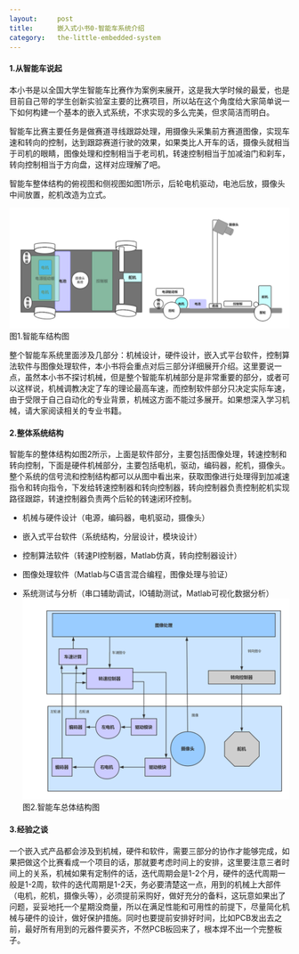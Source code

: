 ```yaml
---
layout:     post
title:      嵌入式小书0-智能车系统介绍
category:   the-little-embedded-system
---
```


#### 1.从智能车说起

本小书是以全国大学生智能车比赛作为案例来展开，这是我大学时候的最爱，也是目前自己带的学生创新实验室主要的比赛项目，所以站在这个角度给大家简单说一下如何构建一个基本的嵌入式系统，不求实现的多么完美，但求简洁而明白。

智能车比赛主要任务是做赛道寻线跟踪处理，用摄像头采集前方赛道图像，实现车速和转向的控制，达到跟踪赛道行驶的效果，如果类比人开车的话，摄像头就相当于司机的眼睛，图像处理和控制相当于老司机，转速控制相当于加减油门和刹车，转向控制相当于方向盘，这样对应理解了吧。

智能车整体结构的俯视图和侧视图如图1所示，后轮电机驱动，电池后放，摄像头中间放置，舵机改造为立式。

![](/images/the-little-embedded-system/EmbeddedSystem_S0_P0.png)图1.智能车结构图

整个智能车系统里面涉及几部分：机械设计，硬件设计，嵌入式平台软件，控制算法软件与图像处理软件，本小书将会重点对后三部分详细展开介绍。这里要说一点，虽然本小书不探讨机械，但是整个智能车机械部分是非常重要的部分，或者可以这样说，机械调教决定了车的理论最高车速，而控制软件部分只决定实际车速，由于受限于自己自动化的专业背景，机械这方面不能过多展开。如果想深入学习机械，请大家阅读相关的专业书籍。

#### 2.整体系统结构

智能车的整体结构如图2所示，上面是软件部分，主要包括图像处理，转速控制和转向控制，下面是硬件机械部分，主要包括电机，驱动，编码器，舵机，摄像头。整个系统的信号流和控制结构都可以从图中看出来，获取图像进行处理得到加减速指令和转向指令，下发给转速控制器和转向控制器，转向控制器负责控制舵机实现路径跟踪，转速控制器负责两个后轮的转速闭环控制。

* 机械与硬件设计（电源，编码器，电机驱动，摄像头）

* 嵌入式平台软件（系统结构，分层设计，模块设计）

* 控制算法软件（转速PI控制器，Matlab仿真，转向控制器设计）

* 图像处理软件（Matlab与C语言混合编程，图像处理与验证）

* 系统测试与分析（串口辅助调试，IO辅助测试，Matlab可视化数据分析） ![](/images/the-little-embedded-system/EmbeddedSystem_S0_P1.png)图2.智能车总体结构图

#### 3.经验之谈

一个嵌入式产品都会涉及到机械，硬件和软件，需要三部分的协作才能够完成，如果把做这个比赛看成一个项目的话，那就要考虑时间上的安排，这里要注意三者时间上的关系，机械如果有定制件的话，迭代周期会是1-2个月，硬件的迭代周期一般是1-2周，软件的迭代周期是1-2天，务必要清楚这一点，用到的机械上大部件（电机，舵机，摄像头等），必须提前采购好，做好充分的备料，这玩意如果出了问题，妥妥地托一个星期没商量，所以在满足性能和可用性的前提下，尽量简化机械与硬件的设计，做好保护措施。同时也要提前安排好时间，比如PCB发出去之前，最好所有用到的元器件要买齐，不然PCB板回来了，根本焊不出一个完整板子。

